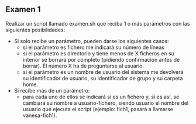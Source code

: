 ## Examen 1
Realizar un script llamado examen.sh que reciba 1 o más parámetros con las siguientes posibilidades:

- Si solo recibe un parámetro, pueden darse los siguientes casos:
    - si el parámetro es fichero me indicará su número de líneas
    - si el parámetro es directorio y tiene menos de X ficheros en su interior se borrará por completo (pidiendo confirmación antes de borrar). El número X ha de preguntarse al usuario.
    - si el parámetro es un nombre de usuario del sistema me devolverá su identificador de usuario, su identificador de grupo y su carpeta home.
- Si recibe más de un parámetro: 
    - para cada uno de ellos se indicará si es un fichero y, si es así, se cambiará su nombre a usuario-fichero, siendo usuario el nombre del usuario que ejecuta el script (ejemplo: fich1, pasará a llamarse vanesa-fich1).
